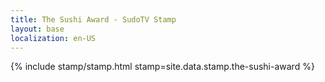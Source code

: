 ```yaml
---
title: The Sushi Award - SudoTV Stamp
layout: base
localization: en-US
---
```


{% include stamp/stamp.html
    stamp=site.data.stamp.the-sushi-award
%}